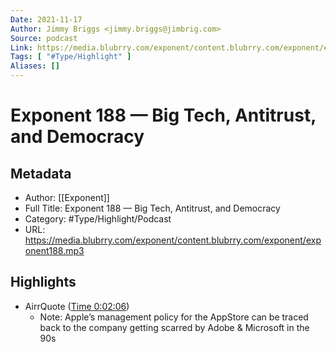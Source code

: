```yaml
---
Date: 2021-11-17
Author: Jimmy Briggs <jimmy.briggs@jimbrig.com>
Source: podcast
Link: https://media.blubrry.com/exponent/content.blubrry.com/exponent/exponent188.mp3
Tags: [ "#Type/Highlight" ]
Aliases: []
---
```

# Exponent 188 — Big Tech, Antitrust, and Democracy

## Metadata
- Author: [[Exponent]]
- Full Title: Exponent 188 — Big Tech, Antitrust, and Democracy
- Category: #Type/Highlight/Podcast
- URL: https://media.blubrry.com/exponent/content.blubrry.com/exponent/exponent188.mp3

## Highlights
- AirrQuote ([Time 0:02:06](https://www.airr.io/quote/5f372560a7c7e09e7d99a8a1))
    - Note: Apple’s management policy for the AppStore can be traced back to the company getting scarred by Adobe & Microsoft in the 90s
